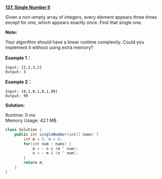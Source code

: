 **[137. Single Number II](https://leetcode.com/problems/single-number-ii/)**

Given a non-empty array of integers, every element appears three times except for one, which appears exactly once. Find that single one.

**Note:**

Your algorithm should have a linear runtime complexity. Could you implement it without using extra memory?

**Example 1：**

```
Input: [2,2,3,2]
Output: 3

```

**Example 2：**

```
Input: [0,1,0,1,0,1,99]
Output: 99

```


**Solution:**

Runtime: 0 ms<br/>
Memory Usage: 42.1 MB

```java
class Solution {
    public int singleNumber(int[] nums) {
        int m = 0, n = 0;
        for(int num : nums) {
            m = ~ n & (m ^ num);
            n = ~ m & (n ^ num);
        }
        return m;
    }
}

```


